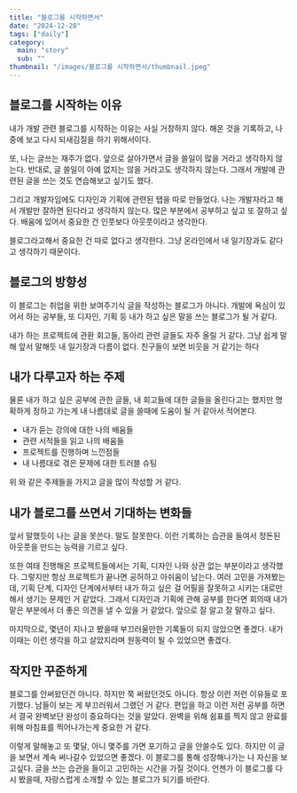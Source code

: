 ```yaml
---
title: "블로그를 시작하면서"
date: "2024-12-28"
tags: ["daily"]
category:
  main: "story"
  sub: ""
thumbnail: "/images/블로그를 시작하면서/thumbnail.jpeg"
---
```


## 블로그를 시작하는 이유

내가 개발 관련 블로그를 시작하는 이유는 사실 거창하지 않다. 해온 것을 기록하고, 나중에 보고 다시 되새김질을 하기 위해서이다.

또, 나는 글쓰는 재주가 없다. 앞으로 살아가면서 글을 쓸일이 많을 거라고 생각하지 않는다. 반대로, 글 쓸일이 아예 없지는 않을 거라고도 생각하지 않는다. 그래서 개발에 관련된 글을 쓰는 것도 연습해보고 싶기도 했다.

그리고 개발자임에도 디자인과 기획에 관련된 탭을 따로 만들었다. 나는 개발자라고 해서 개발만 잘하면 된다라고 생각하지 않는다. 많은 부분에서 공부하고 싶고 또 잘하고 싶다. 배움에 있어서 중요한 건 인풋보다 아웃풋이라고 생각한다.

블로그라고해서 중요한 건 따로 없다고 생각한다. 그냥 온라인에서 내 일기장과도 같다고 생각하기 때문이다.

## 블로그의 방향성

이 블로그는 취업을 위한 보여주기식 글을 작성하는 블로그가 아니다. 개발에 욕심이 있어서 하는 공부들, 또 디자인, 기획 등 내가 하고 싶은 말을 쓰는 블로그가 될 거 같다.

내가 하는 프로젝트에 관환 회고들, 동아리 관련 글들도 자주 올릴 거 같다. 그냥 쉽게 말해 앞서 말해듯 내 일기장과 다름이 없다. 친구들이 보면 비웃을 거 같기는 하다

## 내가 다루고자 하는 주제

물론 내가 하고 싶은 공부에 관한 글들, 내 회고들에 대한 글들을 올린다고는 했지만 명확하게 정하고 가는게 내 나름대로 글을 쓸때에 도움이 될 거 같아서 적어본다.

- 내가 듣는 강의에 대한 나의 배움들
- 관련 서적들을 읽고 나의 배움들
- 프로젝트를 진행하며 느낀점들
- 내 나름대로 겪은 문제에 대한 트러블 슈팅

위 와 같은 주제들을 가지고 글을 많이 작성할 거 같다.

## 내가 블로그를 쓰면서 기대하는 변화들

앞서 말했듯이 나는 글을 못쓴다. 말도 잘못한다. 이런 기록하는 습관을 들여서 정돈된 아웃풋을 만드는 능력을 기르고 싶다.

또한 여태 진행해온 프로젝트들에서는 기획, 디자인 나와 상관 없는 부분이라고 생각했다. 그렇지만 항상 프로젝트가 끝나면 공허하고 아쉬움이 남는다. 여러 고민을 가져봤는데, 기획 단계, 디자인 단계에서부터 내가 하고 싶은 걸 어필을 잘못하고 시키는 대로만 해서 생기는 문제인 거 같았다. 그래서 디자인과 기획에 관해 공부를 한다면 회의때 내가 맡은 부분에서 더 좋은 의견을 낼 수 있을 거 같았다. 앞으로 잘 알고 잘 말하고 싶다.

마지막으로, 몇년이 지나고 봤을때 부끄러울만한 기록들이 되지 않았으면 좋겠다. 내가 이때는 이런 생각을 하고 살았지라며 원동력이 될 수 있었으면 좋겠다.

## 작지만 꾸준하게

블로그를 안써왔던건 아니다. 하지만 쭉 써왔던것도 아니다. 항상 이런 저런 이유들로 포기했다. 남들이 보는 게 부끄러워서 그랬던 거 같다. 편입을 하고 이런 저런 공부를 하면서 결국 완벽보단 완성이 중요하다는 것을 알았다. 완벽을 위해 쉼표를 찍지 않고 완료를 위해 마침표를 찍어나가는게 중요한 거 같다.

이렇게 말해놓고 또 몇달, 아니 몇주를 가면 포기하고 글을 안쓸수도 있다. 하지만 이 글을 보면서 계속 써나갈수 있었으면 좋겠다. 이 블로그를 통해 성장해나가는 나 자신을 보고싶다. 글을 쓰는 습관을 들이고 고민하는 시간을 가질 것이다. 언젠가 이 블로그를 다시 봤을때, 자랑스럽게 소개할 수 있는 블로그가 되기를 바란다.
